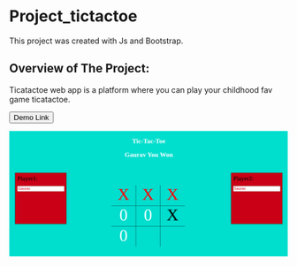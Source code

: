 # Project_tictactoe

This project was created  with Js and Bootstrap.

## Overview of The Project:
Ticatactoe web app is a platform where you can play your childhood fav game ticatactoe.

<a href =  "https://pandayzyx.github.io/Project_tictactoe/">
  <button style = "background:red,padding:5px">Demo Link</button>
</a>

<p> <img src  = "./home.png"> </p>
